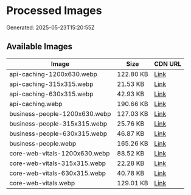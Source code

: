 # Processed Images

Generated: 2025-05-23T15:20:55Z

## Available Images

| Image | Size | CDN URL |
|-------|------|---------|
| api-caching-1200x630.webp | 122.80 KB | [Link](https://cdn.jsdelivr.net/gh/obrana-boranija/hexavera-blog@main/Content/Images/Processed/api-caching-1200x630.webp) |
| api-caching-315x315.webp | 21.53 KB | [Link](https://cdn.jsdelivr.net/gh/obrana-boranija/hexavera-blog@main/Content/Images/Processed/api-caching-315x315.webp) |
| api-caching-630x315.webp | 42.93 KB | [Link](https://cdn.jsdelivr.net/gh/obrana-boranija/hexavera-blog@main/Content/Images/Processed/api-caching-630x315.webp) |
| api-caching.webp | 190.66 KB | [Link](https://cdn.jsdelivr.net/gh/obrana-boranija/hexavera-blog@main/Content/Images/Processed/api-caching.webp) |
| business-people-1200x630.webp | 127.03 KB | [Link](https://cdn.jsdelivr.net/gh/obrana-boranija/hexavera-blog@main/Content/Images/Processed/business-people-1200x630.webp) |
| business-people-315x315.webp | 25.76 KB | [Link](https://cdn.jsdelivr.net/gh/obrana-boranija/hexavera-blog@main/Content/Images/Processed/business-people-315x315.webp) |
| business-people-630x315.webp | 46.87 KB | [Link](https://cdn.jsdelivr.net/gh/obrana-boranija/hexavera-blog@main/Content/Images/Processed/business-people-630x315.webp) |
| business-people.webp | 165.26 KB | [Link](https://cdn.jsdelivr.net/gh/obrana-boranija/hexavera-blog@main/Content/Images/Processed/business-people.webp) |
| core-web-vitals-1200x630.webp | 88.52 KB | [Link](https://cdn.jsdelivr.net/gh/obrana-boranija/hexavera-blog@main/Content/Images/Processed/core-web-vitals-1200x630.webp) |
| core-web-vitals-315x315.webp | 22.28 KB | [Link](https://cdn.jsdelivr.net/gh/obrana-boranija/hexavera-blog@main/Content/Images/Processed/core-web-vitals-315x315.webp) |
| core-web-vitals-630x315.webp | 40.78 KB | [Link](https://cdn.jsdelivr.net/gh/obrana-boranija/hexavera-blog@main/Content/Images/Processed/core-web-vitals-630x315.webp) |
| core-web-vitals.webp | 129.01 KB | [Link](https://cdn.jsdelivr.net/gh/obrana-boranija/hexavera-blog@main/Content/Images/Processed/core-web-vitals.webp) |

